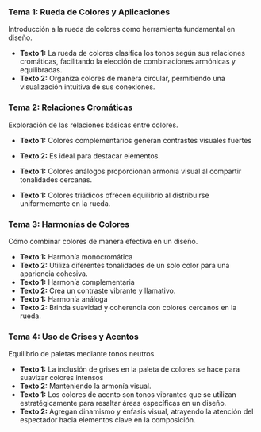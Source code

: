 ### Tema 1: Rueda de Colores y Aplicaciones

Introducción a la rueda de colores como herramienta fundamental en diseño.

- **Texto 1:** La rueda de colores clasifica los tonos según sus relaciones cromáticas, facilitando la elección de combinaciones armónicas y equilibradas.
- **Texto 2:** Organiza colores de manera circular, permitiendo una visualización intuitiva de sus conexiones.
### Tema 2: Relaciones Cromáticas

Exploración de las relaciones básicas entre colores.

- **Texto 1:** Colores complementarios generan contrastes visuales fuertes
- **Texto 2:** Es ideal para destacar elementos.

- **Texto 1:** Colores análogos proporcionan armonía visual al compartir tonalidades cercanas.
- **Texto 1:** Colores triádicos ofrecen equilibrio al distribuirse uniformemente en la rueda.

### Tema 3: Harmonías de Colores

Cómo combinar colores de manera efectiva en un diseño.

- **Texto 1:** Harmonía monocromática 
- **Texto 2:** Utiliza diferentes tonalidades de un solo color para una apariencia cohesiva.
- **Texto 1:** Harmonía complementaria
- **Texto 2:** Crea un contraste vibrante y llamativo.
- **Texto 1:** Harmonía análoga 
- **Texto 2:** Brinda suavidad y coherencia con colores cercanos en la rueda.

### Tema 4: Uso de Grises y Acentos

Equilibrio de paletas mediante tonos neutros.

- **Texto 1:** La inclusión de grises en la paleta de colores se hace para suavizar colores intensos
- **Texto 2:** Manteniendo la armonía visual.
- **Texto 1:** Los colores de acento son tonos vibrantes que se utilizan estratégicamente para resaltar áreas específicas en un diseño.
- **Texto 2:** Agregan dinamismo y énfasis visual, atrayendo la atención del espectador hacia elementos clave en la composición.